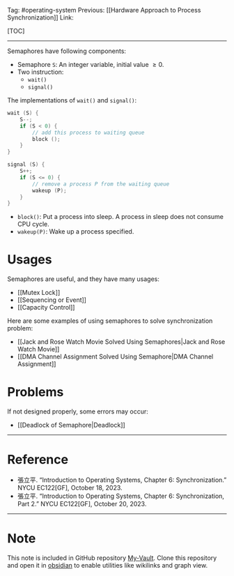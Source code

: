 Tag: #operating-system 
Previous: [[Hardware Approach to Process Synchronization]]
Link: 

[TOC]

---

Semaphores have following components:

- Semaphore `S`: An integer variable, initial value $\geq 0$.
- Two instruction:
	- `wait()`
	- `signal()`

The implementations of `wait()` and `signal()`:

```cpp
wait (S) {
	S--;
	if (S < 0) {
		// add this process to waiting queue
		block ();
	}
}

signal (S) {
	S++;
	if (S <= 0) {
		// remove a process P from the waiting queue
		wakeup (P);
	}
}
```

- `block()`: Put a process into sleep. A process in sleep does not consume CPU cycle.
- `wakeup(P)`: Wake up a process specified.

# Usages

Semaphores are useful, and they have many usages:

- [[Mutex Lock]]
- [[Sequencing or Event]]
- [[Capacity Control]]

Here are some examples of using semaphores to solve synchronization problem:

- [[Jack and Rose Watch Movie Solved Using Semaphores|Jack and Rose Watch Movie]]
- [[DMA Channel Assignment Solved Using Semaphore|DMA Channel Assignment]]

# Problems

If not designed properly, some errors may occur:

- [[Deadlock of Semaphore|Deadlock]]

---

# Reference

- 張立平. “Introduction to Operating Systems, Chapter 6: Synchronization.” NYCU EC122[GF], October 18, 2023.
- 張立平. “Introduction to Operating Systems, Chapter 6: Synchronization, Part 2.” NYCU EC122[GF], October 20, 2023.

---

# Note

This note is included in GitHub repository [My-Vault](https://github.com/LittleD3092/My-Vault.git). Clone this repository and open it in [obsidian](https://obsidian.md/) to enable utilities like wikilinks and graph view.